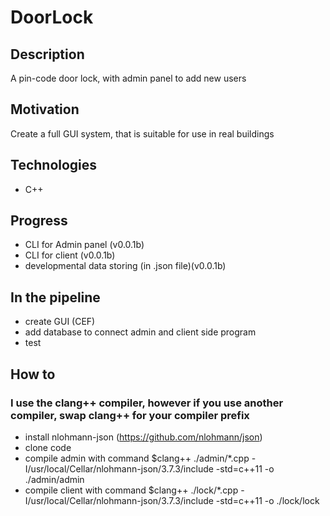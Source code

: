 # DoorLock

## Description
A pin-code door lock, with admin panel to add new users

## Motivation
Create a full GUI system, that is suitable for use in real buildings

## Technologies
- C++

## Progress
- CLI for Admin panel (v0.0.1b)
- CLI for client (v0.0.1b)
- developmental data storing (in .json file)(v0.0.1b)


## In the pipeline
- create GUI (CEF)
- add database to connect admin and client side program
- test

## How to
### I use the clang++ compiler, however if you use another compiler, swap clang++ for your compiler prefix

- install nlohmann-json (https://github.com/nlohmann/json)
- clone code
- compile admin with command $clang++ ./admin/*.cpp -I/usr/local/Cellar/nlohmann-json/3.7.3/include -std=c++11 -o ./admin/admin
- compile client with command $clang++ ./lock/*.cpp -I/usr/local/Cellar/nlohmann-json/3.7.3/include -std=c++11 -o ./lock/lock
